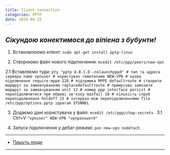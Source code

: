 ```yaml
---
title: Client connection
categories: PPTP
date: 2019-04-15
---
```


_Сікундою конектимося до віпіена з бубунти!_
-----

1. Встановлюємо клієнт:
`sudo apt-get install pptp-linux`

2. Створюємо файл нового підключення:
`mcedit /etc/ppp/peers/new-vpn`

2.1 Вставляємо туди:
`pty "pptp A.B.C.D —nolaunchpppd" # тип та адреса сервера
name vpnuser # користувач
remotename NEW-VPN # назва підключення
require-mppe-128 # підтримка MPPE
defaultroute # створити маршрут за замовчуванням
replacedefaultroute # примусово замінити маршрут за замовчуванням
unit 12 # номер ppp interface
persist # перепідключитися при обриві зв'язку
maxfail 10 # кількість спроб перепідключення
holdoff 15 # інтервал між перепідключеннями
file /etc/ppp/options.pptp
ipparam $TUNNEL`

3. Додаємо дані користувача у файл:
`mcedit /etc/ppp/chap-secrets `
3.1 Ctrl+V
`"vpnuser" NEW-VPN "vpnpassword"`

4. Запуск підключення у дебаг-режимі:
`pon new-vpn nodetach`

-----

* <a href="https://interface31.ru/tech_it/2013/07/nastroyka-pptp-podklyucheniya-v-ubuntu-server.html">Пишуть люди</a>

-----